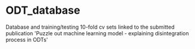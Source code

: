 # ODT_database
Database and training/testing 10-fold cv sets linked to the submitted publication 'Puzzle out machine learning model - explaining disintegration process in ODTs'
